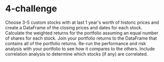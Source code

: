 # 4-challenge

Choose 3-5 custom stocks with at last 1 year's worth of historic prices and create a DataFrame of the closing prices and dates for each stock.
Calculate the weighted returns for the portfolio assuming an equal number of shares for each stock.
Join your portfolio returns to the DataFrame that contains all of the portfolio returns.
Re-run the performance and risk analysis with your portfolio to see how it compares to the others.
Include correlation analysis to determine which stocks (if any) are correlated.
